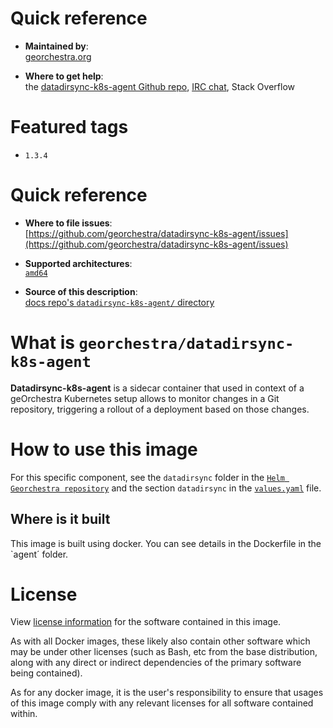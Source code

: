 # Quick reference

-    **Maintained by**:  
      [georchestra.org](https://www.georchestra.org/)

-    **Where to get help**:  
     the [datadirsync-k8s-agent Github repo](https://github.com/georchestra/datadirsync-k8s-agent), [IRC chat](https://matrix.to/#/#georchestra:osgeo.org), Stack Overflow

# Featured tags

- `1.3.4`

# Quick reference

-	**Where to file issues**:  
     [https://github.com/georchestra/datadirsync-k8s-agent/issues](https://github.com/georchestra/datadirsync-k8s-agent/issues)

-	**Supported architectures**:   
     [`amd64`](https://hub.docker.com/r/amd64/docker/)

-	**Source of this description**:  
     [docs repo's `datadirsync-k8s-agent/` directory](https://github.com/georchestra/datadirsync-k8s-agent/blob/main/DOCKER_HUB.md)

# What is `georchestra/datadirsync-k8s-agent`

**Datadirsync-k8s-agent** is a sidecar container that used in context of a geOrchestra Kubernetes setup allows to monitor changes in a Git repository, triggering a rollout of a deployment based on those changes. 

# How to use this image

For this specific component, see the `datadirsync` folder in the [`Helm Georchestra repository`](https://github.com/georchestra/helm-georchestra/tree/main/templates) and the section `datadirsync` in the [`values.yaml`](https://github.com/georchestra/helm-georchestra/blob/main/values.yaml) file.

## Where is it built

This image is built using docker. You can see details in the Dockerfile in the `agent´ folder.

# License

View [license information](https://www.georchestra.org/software.html) for the software contained in this image.

As with all Docker images, these likely also contain other software which may be under other licenses (such as Bash, etc from the base distribution, along with any direct or indirect dependencies of the primary software being contained).

[//]: # (Some additional license information which was able to be auto-detected might be found in [the `repo-info` repository's georchestra/ directory]&#40;&#41;.)

As for any docker image, it is the user's responsibility to ensure that usages of this image comply with any relevant licenses for all software contained within.
